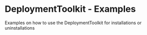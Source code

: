 # DeploymentToolkit - Examples

Examples on how to use the DeploymentToolkit for installations or uninstallations